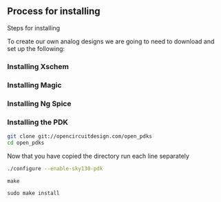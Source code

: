 

## Process for installing


Steps for installing

To create our own analog designs we are going to need to download and set up the following:




### Installing Xschem

### Installing Magic

### Installing Ng Spice

### Installing the PDK


```bash
git clone git://opencircuitdesign.com/open_pdks
cd open_pdks
```
Now that you have copied the directory run each line separately
```bash
./configure --enable-sky130-pdk
```
```
make
```
```
sudo make install
```

